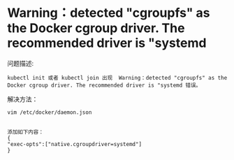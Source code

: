 # Warning：detected "cgroupfs" as the Docker cgroup driver. The recommended driver is "systemd

问题描述:
 ```
 kubectl init 或者 kubectl join 出现  Warning：detected "cgroupfs" as the Docker cgroup driver. The recommended driver is "systemd 错误。
```

 
 
 解决方法：
 
 
```
vim /etc/docker/daemon.json


添加如下内容：
{
"exec-opts":["native.cgroupdriver=systemd"]
}
```